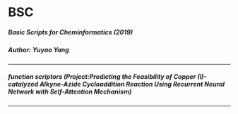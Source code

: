 # BSC

##### Basic Scripts for Cheminformatics (2019)
##### Author: Yuyao Yang
*********************************************************
##### function scriptors (Project:Predicting the Feasibility of Copper (I)-catalyzed Alkyne-Azide Cycloaddition Reaction Using Recurrent Neural Network with Self-Attention Mechanism)
*********************************************************
